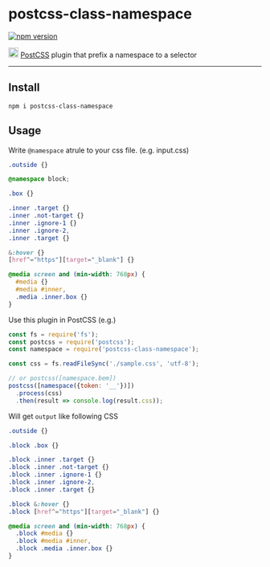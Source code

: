 # postcss-class-namespace

[![npm version](https://badge.fury.io/js/postcss-class-namespace.svg)](https://badge.fury.io/js/postcss-class-namespace)

<p><img width="20" src="https://camo.githubusercontent.com/2ec260a9d4d3dcc109be800af0b29a8471ad5967/687474703a2f2f706f73746373732e6769746875622e696f2f706f73746373732f6c6f676f2e737667"> <a href="https://github.com/postcss/postcss">PostCSS</a> plugin that prefix a namespace to a selector</p>

---

## Install

```
npm i postcss-class-namespace
```

## Usage

Write `@namespace` atrule to your css file.
(e.g. input.css)
```css
.outside {}

@namespace block;

.box {}

.inner .target {}
.inner .not-target {}
.inner .ignore-1 {}
.inner .ignore-2,
.inner .target {}

&:hover {}
[href^="https"][target="_blank"] {}

@media screen and (min-width: 768px) {
  #media {}
  #media #inner,
  .media .inner.box {}
}

```

Use this plugin in PostCSS
(e.g.)
```javascript
const fs = require('fs');
const postcss = require('postcss');
const namespace = require('postcss-class-namespace');

const css = fs.readFileSync('./sample.css', 'utf-8');

// or postcss([namespace.bem])
postcss([namespace({token: '__'})])
  .process(css)
  .then(result => console.log(result.css));

```

Will get `output` like following CSS

```css
.outside {}

.block .box {}

.block .inner .target {}
.block .inner .not-target {}
.block .inner .ignore-1 {}
.block .inner .ignore-2,
.block .inner .target {}

.block &:hover {}
.block [href^="https"][target="_blank"] {}

@media screen and (min-width: 768px) {
  .block #media {}
  .block #media #inner,
  .block .media .inner.box {}
}
```
